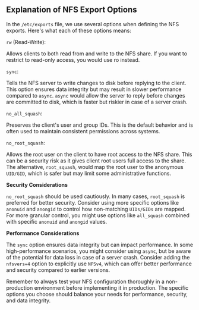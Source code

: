 
## Explanation of NFS Export Options

In the `/etc/exports` file, we use several options when defining the NFS exports. Here's what each of these options means:

`rw` (Read-Write):

Allows clients to both read from and write to the NFS share.
If you want to restrict to read-only access, you would use ro instead.


`sync`:

Tells the NFS server to write changes to disk before replying to the client.
This option ensures data integrity but may result in slower performance compared to `async`.
`async` would allow the server to reply before changes are committed to disk, which is faster but riskier in case of a server crash.


`no_all_squash`:

Preserves the client's user and group IDs.
This is the default behavior and is often used to maintain consistent permissions across systems.


`no_root_squash`:

Allows the root user on the client to have root access to the NFS share.
This can be a security risk as it gives client root users full access to the share.
The alternative, `root_squash`, would map the root user to the anonymous `UID/GID`, which is safer but may limit some administrative functions.



**Security Considerations**

`no_root_squash` should be used cautiously. In many cases, `root_squash` is preferred for better security.
Consider using more specific options like `anonuid` and `anongid` to control how non-matching `UIDs/GIDs` are mapped.
For more granular control, you might use options like `all_squash` combined with specific `anonuid` and `anongid` values.

**Performance Considerations**

The `sync` option ensures data integrity but can impact performance. In some high-performance scenarios, you might consider using `async`, but be aware of the potential for data loss in case of a server crash.
Consider adding the `nfsvers=4` option to explicitly use `NFSv4`, which can offer better performance and security compared to earlier versions.

Remember to always test your NFS configuration thoroughly in a non-production environment before implementing it in production. The specific options you choose should balance your needs for performance, security, and data integrity.

